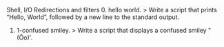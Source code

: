 Shell, I/O Redirections and filters
0. hello world. > Write a script that prints “Hello, World”, followed by a new line to the standard output.
1. 1-confused smiley. > Write a script that displays a confused smiley "(Ôo)'.

